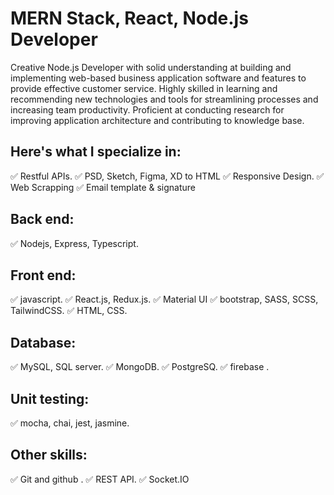 # MERN Stack, React, Node.js Developer

Creative Node.js Developer with solid understanding at building and implementing web-based business application software and features to provide effective customer service. Highly skilled in learning and recommending new technologies and tools for streamlining processes and increasing team productivity. Proficient at conducting research for improving application architecture and contributing to knowledge base.

## Here's what I specialize in:

✅ Restful APIs.
✅ PSD, Sketch, Figma, XD to HTML
✅ Responsive Design.
✅ Web Scrapping
✅ Email template & signature

## Back end:

✅ Nodejs, Express, Typescript.

## Front end:

✅ javascript.
✅ React.js, Redux.js.
✅ Material UI
✅ bootstrap, SASS, SCSS, TailwindCSS.
✅ HTML, CSS.

## Database:

✅ MySQL, SQL server.
✅ MongoDB.
✅ PostgreSQ.
✅ firebase .

## Unit testing:

✅ mocha, chai, jest, jasmine.

## Other skills:

✅ Git and github .
✅ REST API.
✅ Socket.IO
